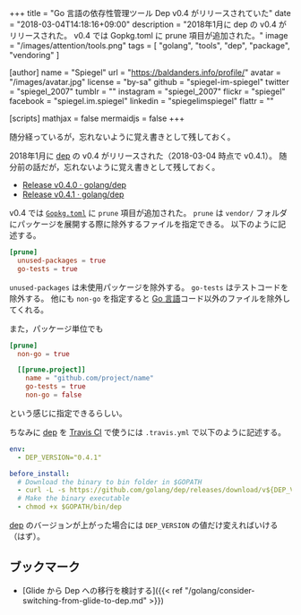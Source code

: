 +++
title = "Go 言語の依存性管理ツール Dep v0.4 がリリースされていた"
date = "2018-03-04T14:18:16+09:00"
description = "2018年1月に dep の v0.4 がリリースされた。 v0.4 では Gopkg.toml に prune 項目が追加された。"
image = "/images/attention/tools.png"
tags  = [ "golang", "tools", "dep", "package", "vendoring" ]

[author]
  name      = "Spiegel"
  url       = "https://baldanders.info/profile/"
  avatar    = "/images/avatar.jpg"
  license   = "by-sa"
  github    = "spiegel-im-spiegel"
  twitter   = "spiegel_2007"
  tumblr    = ""
  instagram = "spiegel_2007"
  flickr    = "spiegel"
  facebook  = "spiegel.im.spiegel"
  linkedin  = "spiegelimspiegel"
  flattr    = ""

[scripts]
  mathjax = false
  mermaidjs = false
+++

随分経っているが，忘れないように覚え書きとして残しておく。

2018年1月に [dep] の v0.4 がリリースされた（2018-03-04 時点で v0.4.1）。
随分前の話だが，忘れないように覚え書きとして残しておく。

- [Release v0.4.0 · golang/dep](https://github.com/golang/dep/releases/tag/v0.4.0)
- [Release v0.4.1 · golang/dep](https://github.com/golang/dep/releases/tag/v0.4.1)

v0.4 では [`Gopkg.toml`] に `prune` 項目が追加された。
`prune` は `vendor/` フォルダにパッケージを展開する際に除外するファイルを指定できる。
以下のように記述する。

```toml
[prune]
  unused-packages = true
  go-tests = true
```

`unused-packages` は未使用パッケージを除外する。
`go-tests` はテストコードを除外する。
他にも `non-go` を指定すると [Go 言語]コード以外のファイルを除外してくれる。

また，パッケージ単位でも

```toml
[prune]
  non-go = true

  [[prune.project]]
    name = "github.com/project/name"
    go-tests = true
    non-go = false
```

という感じに指定できるらしい。

ちなみに [dep] を [Travis CI] で使うには `.travis.yml` で以下のように記述する。

```yaml
env:
  - DEP_VERSION="0.4.1"

before_install:
  # Download the binary to bin folder in $GOPATH
  - curl -L -s https://github.com/golang/dep/releases/download/v${DEP_VERSION}/dep-linux-amd64 -o $GOPATH/bin/dep
  # Make the binary executable
  - chmod +x $GOPATH/bin/dep
```

[dep] のバージョンが上がった場合には `DEP_VERSION` の値だけ変えればいける（はず）。

## ブックマーク

- [Glide から Dep への移行を検討する]({{< ref "/golang/consider-switching-from-glide-to-dep.md" >}})

[Go 言語]: https://golang.org/ "The Go Programming Language"
[dep]: https://golang.github.io/dep/ "dep · Dependency management for Go"
[`Gopkg.toml`]: https://golang.github.io/dep/docs/Gopkg.toml.html "Gopkg.toml · dep"
[Travis CI]: https://travis-ci.org/ "Travis CI - Test and Deploy Your Code with Confidence"

